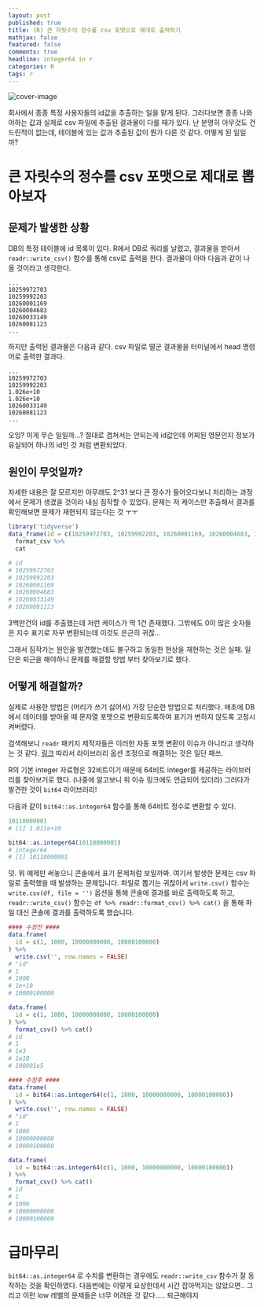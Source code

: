 ```yaml
---
layout: post
published: true
title: (R) 큰 자릿수의 정수를 csv 포맷으로 제대로 출력하기
mathjax: false
featured: false
comments: true
headline: integer64 in r
categories: R
tags: r
---
```


![cover-image](/images/macphoto.jpg)

회사에서 종종 특정 사용자들의 id값을 추출하는 일을 맡게 된다. 그러다보면 종종 나와야하는 값과 실제로 csv 파일에 추출된 결과물이 다를 때가 있다. 난 분명히 아무것도 건드린적이 없는데, 테이블에 있는 값과 추출된 값이 뭔가 다른 것 같다. 어떻게 된 일일까?

# 큰 자릿수의 정수를 csv 포맷으로 제대로 뽑아보자

## 문제가 발생한 상황

DB의 특정 테이블에 id 목록이 있다. R에서 DB로 쿼리를 날렸고, 결과물을 받아서 `readr::write_csv()` 함수를 통해 csv로 출력을 한다. 결과물이 아마 다음과 같이 나올 것이라고 생각한다.

```
...
10259972703
10259992203
10260001169
10260004683
10260033149
10260081123
...
```

하지만 출력된 결과물은 다음과 같다. csv 파일로 떨군 결과물을 터미널에서 head 명령어로 출력한 결과다.

```
...
10259972703
10259992203
1.026e+10
1.026e+10
10260033149
10260081123
...
```

오잉? 이게 무슨 일일까...? 절대로 겹쳐서는 안되는게 id값인데 어찌된 영문인지 정보가 유실되어 하나의 id인 것 처럼 변환되었다.


## 원인이 무엇일까?

자세한 내용은 잘 모르지만 아무래도 2^31 보다 큰 정수가 들어오다보니 처리하는 과정에서 문제가 생겼을 것이라 내심 짐작할 수 있었다. 문제는 저 케이스만 추출해서 결과를 확인해보면 문제가 재현되지 않는다는 것 ㅜㅜ

```r
library('tidyverse')
data_frame(id = c(10259972703, 10259992203, 10260001169, 10260004683, 10260033149, 10260081123) %>% 
  format_csv %>% 
  cat

# id
# 10259972703
# 10259992203
# 10260001169
# 10260004683
# 10260033149
# 10260081123
```

3백만건의 id를 추출했는데 저런 케이스가 딱 1건 존재했다. 그밖에도 0이 많은 숫자들은 지수 표기로 자꾸 변환되는데 이것도 은근히 귀찮...

그래서 짐작가는 원인을 발견했는데도 불구하고 동일한 현상을 재현하는 것은 실패. 일단은 퇴근을 해야하니 문제를 해결할 방법 부터 찾아보기로 했다.


## 어떻게 해결할까?

실제로 사용한 방법은 (머리가 쓰기 싫어서) 가장 단순한 방법으로 처리했다. 애초에 DB에서 데이터를 받아올 때 문자열 포맷으로 변환되도록하여 표기가 변하지 않도록 고정시켜버렸다.

검색해보니 `readr` 패키지 제작자들은 이러한 자동 포맷 변환이 이슈가 아니라고 생각하는 것 같다.  [링크](https://github.com/tidyverse/readr/issues/671) 따라서 라이브러리 옵션 조정으로 해결하는 것은 일단 패쓰. 

R의 기본 integer 자료형은 32비트이기 때문에 64비트 integer를 제공하는 라이브러리를 찾아보기로 했다. (나중에 알고보니 위 이슈 링크에도 언급되어 있더라) 그러다가 발견한 것이 `bit64` 라이브러리!

다음과 같이 `bit64::as.integer64` 함수를 통해 64비트 정수로 변환할 수 있다.

```r
10110000001
# [1] 1.011e+10

bit64::as.integer64(10110000001)
# integer64
# [1] 10110000001
```

덧. 위 예제만 써놓으니 콘솔에서 표기 문제처럼 보일까봐. 여기서 발생한 문제는 csv 파일로 출력했을 때 발생하는 문제입니다. 파일로 뽑기는 귀찮아서 `write.csv()` 함수는 `write.csv(df, file = '')` 옵션을 통해 콘솔에 결과를 바로 출력하도록 하고, `readr::write_csv()` 함수는 `df %>% readr::format_csv() %>% cat()` 을 통해 파일 대신 콘솔에 결과를 출력하도록 했습니다.

```r
#### 수정전 ####
data.frame(
  id = c(1, 1000, 10000000000, 10000100000)
) %>% 
  write.csv('', row.names = FALSE)
# "id"
# 1
# 1000
# 1e+10
# 10000100000

data.frame(
  id = c(1, 1000, 10000000000, 10000100000)
) %>% 
  format_csv() %>% cat()
# id
# 1
# 1e3
# 1e10
# 100001e5

#### 수정후 ####
data.frame(
  id = bit64::as.integer64(c(1, 1000, 10000000000, 10000100000))
) %>% 
  write.csv('', row.names = FALSE)
# "id"
# 1
# 1000
# 10000000000
# 10000100000

data.frame(
  id = bit64::as.integer64(c(1, 1000, 10000000000, 10000100000))
) %>% 
  format_csv() %>% cat()
# id
# 1
# 1000
# 10000000000
# 10000100000
```

# 급마무리

`bit64::as.integer64` 로 수치를 변환하는 경우에도 `readr::write_csv` 함수가 잘 동작하는 것을 확인하였다. 다음번에는 이렇게 요상한데서 시간 잡아먹지는 않았으면.. 그리고 이런 low 레벨의 문제들은 너무 어려운 것 같다..... 퇴근해야지
